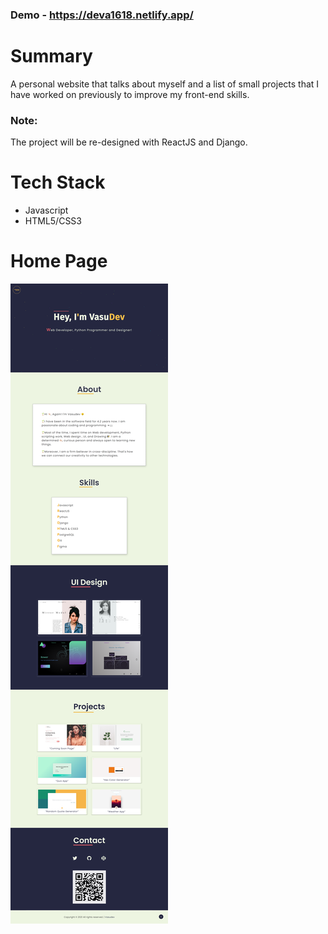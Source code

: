 ### Demo - https://deva1618.netlify.app/
# Summary

A personal website that talks about myself and a list of small projects that I have worked on previously to improve my front-end skills.

### Note:

The project will be re-designed with ReactJS and Django.

# Tech Stack

- Javascript
- HTML5/CSS3

# Home Page

<img src="./images/portfolio.png">
